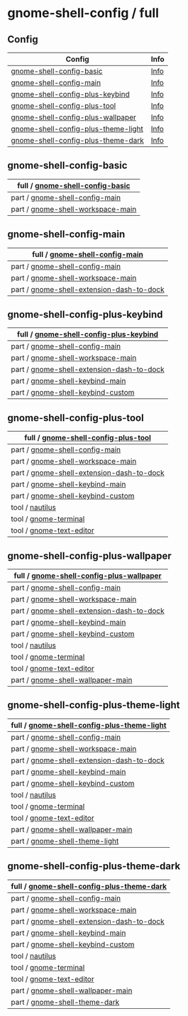 

# gnome-shell-config / full


## Config

| Config | Info |
| --- | --- |
| [gnome-shell-config-basic](gnome-shell-config-basic) | [Info](#gnome-shell-config-basic) |
| [gnome-shell-config-main](gnome-shell-config-main) | [Info](#gnome-shell-config-main) |
| [gnome-shell-config-plus-keybind](gnome-shell-config-plus-keybind) | [Info](#gnome-shell-config-plus-keybind) |
| [gnome-shell-config-plus-tool](gnome-shell-config-plus-tool) | [Info](#gnome-shell-config-plus-tool) |
| [gnome-shell-config-plus-wallpaper](gnome-shell-config-plus-wallpaper) | [Info](#gnome-shell-config-plus-wallpaper) |
| [gnome-shell-config-plus-theme-light](gnome-shell-config-plus-theme-light) | [Info](#gnome-shell-config-plus-theme-light) |
| [gnome-shell-config-plus-theme-dark](gnome-shell-config-plus-theme-dark) | [Info](#gnome-shell-config-plus-theme-dark) |








## gnome-shell-config-basic

| full / [gnome-shell-config-basic](gnome-shell-config-basic) |
| --- |
| part / [gnome-shell-config-main](../part/gnome-shell-config-main) |
| part / [gnome-shell-workspace-main](../part/gnome-shell-config-main) |




## gnome-shell-config-main

| full / [gnome-shell-config-main](gnome-shell-config-main) |
| --- |
| part / [gnome-shell-config-main](../part/gnome-shell-config-main) |
| part / [gnome-shell-workspace-main](../part/gnome-shell-config-main) |
| part / [gnome-shell-extension-dash-to-dock](../part/gnome-shell-extension-dash-to-dock) |




## gnome-shell-config-plus-keybind

| full / [gnome-shell-config-plus-keybind](gnome-shell-config-plus-keybind) |
| --- |
| part / [gnome-shell-config-main](../part/gnome-shell-config-main) |
| part / [gnome-shell-workspace-main](../part/gnome-shell-config-main) |
| part / [gnome-shell-extension-dash-to-dock](../part/gnome-shell-extension-dash-to-dock) |
| part / [gnome-shell-keybind-main](../part/gnome-shell-keybind-main) |
| part / [gnome-shell-keybind-custom](../part/gnome-shell-keybind-custom) |




## gnome-shell-config-plus-tool

| full / [gnome-shell-config-plus-tool](gnome-shell-config-plus-tool) |
| --- |
| part / [gnome-shell-config-main](../part/gnome-shell-config-main) |
| part / [gnome-shell-workspace-main](../part/gnome-shell-config-main) |
| part / [gnome-shell-extension-dash-to-dock](../part/gnome-shell-extension-dash-to-dock) |
| part / [gnome-shell-keybind-main](../part/gnome-shell-keybind-main) |
| part / [gnome-shell-keybind-custom](../part/gnome-shell-keybind-custom) |
| tool / [nautilus](../../tool-config/part/nautilus) |
| tool / [gnome-terminal](../../tool-config/part/gnome-terminal) |
| tool / [gnome-text-editor](../../tool-config/part/gnome-text-editor) |




## gnome-shell-config-plus-wallpaper

| full / [gnome-shell-config-plus-wallpaper](gnome-shell-config-plus-wallpaper) |
| --- |
| part / [gnome-shell-config-main](../part/gnome-shell-config-main) |
| part / [gnome-shell-workspace-main](../part/gnome-shell-config-main) |
| part / [gnome-shell-extension-dash-to-dock](../part/gnome-shell-extension-dash-to-dock) |
| part / [gnome-shell-keybind-main](../part/gnome-shell-keybind-main) |
| part / [gnome-shell-keybind-custom](../part/gnome-shell-keybind-custom) |
| tool / [nautilus](../../tool-config/part/nautilus) |
| tool / [gnome-terminal](../../tool-config/part/gnome-terminal) |
| tool / [gnome-text-editor](../../tool-config/part/gnome-text-editor) |
| part / [gnome-shell-wallpaper-main](../part/gnome-shell-wallpaper-main) |




## gnome-shell-config-plus-theme-light

| full / [gnome-shell-config-plus-theme-light](gnome-shell-config-plus-theme-light) |
| --- |
| part / [gnome-shell-config-main](../part/gnome-shell-config-main) |
| part / [gnome-shell-workspace-main](../part/gnome-shell-config-main) |
| part / [gnome-shell-extension-dash-to-dock](../part/gnome-shell-extension-dash-to-dock) |
| part / [gnome-shell-keybind-main](../part/gnome-shell-keybind-main) |
| part / [gnome-shell-keybind-custom](../part/gnome-shell-keybind-custom) |
| tool / [nautilus](../../tool-config/part/nautilus) |
| tool / [gnome-terminal](../../tool-config/part/gnome-terminal) |
| tool / [gnome-text-editor](../../tool-config/part/gnome-text-editor) |
| part / [gnome-shell-wallpaper-main](../part/gnome-shell-wallpaper-main) |
| part / [gnome-shell-theme-light](../part/gnome-shell-theme-light) |




## gnome-shell-config-plus-theme-dark

| full / [gnome-shell-config-plus-theme-dark](gnome-shell-config-plus-theme-dark) |
| --- |
| part / [gnome-shell-config-main](../part/gnome-shell-config-main) |
| part / [gnome-shell-workspace-main](../part/gnome-shell-config-main) |
| part / [gnome-shell-extension-dash-to-dock](../part/gnome-shell-extension-dash-to-dock) |
| part / [gnome-shell-keybind-main](../part/gnome-shell-keybind-main) |
| part / [gnome-shell-keybind-custom](../part/gnome-shell-keybind-custom) |
| tool / [nautilus](../../tool-config/part/nautilus) |
| tool / [gnome-terminal](../../tool-config/part/gnome-terminal) |
| tool / [gnome-text-editor](../../tool-config/part/gnome-text-editor) |
| part / [gnome-shell-wallpaper-main](../part/gnome-shell-wallpaper-main) |
| part / [gnome-shell-theme-dark](../part/gnome-shell-theme-dark) |
